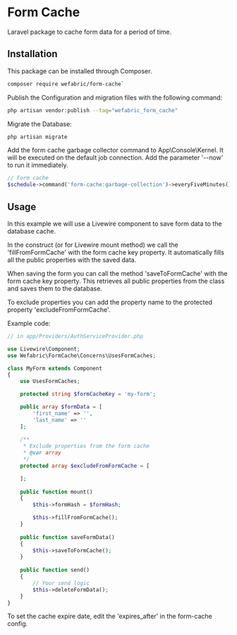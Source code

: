 # Form Cache

Laravel package to cache form data for a period of time. 


## Installation
This package can be installed through Composer.
```bash
composer require wefabric/form-cache`
```
  
Publish the Configuration and migration files with the following command:

```bash
php artisan vendor:publish --tag="wefabric_form_cache"
```


Migrate the Database:

```bash
php artisan migrate
```

Add the form cache garbage collector command to App\\Console\\Kernel. It will be executed on the default job connection. Add the parameter '--now' to run it immediately.
```php
// Form cache
$schedule->command('form-cache:garbage-collection')->everyFiveMinutes();
```

## Usage
In this example we will use a Livewire component to save form data to the database cache.

In the construct (or for Livewire mount method) we call the 'fillFromFormCache' with the form cache key property.
It automatically fills all the public properties with the saved data.

When saving the form you can call the method 'saveToFormCache' with the form cache key property.
This retrieves all public properties from the class and saves them to the database.

To exclude properties you can add the property name to the protected property 'excludeFromFormCache'.

Example code:

```php
// in app/Providers/AuthServiceProvider.php

use Livewire\Component;
use Wefabric\FormCache\Concerns\UsesFormCaches;

class MyForm extends Component
{
    use UsesFormCaches;

    protected string $formCacheKey = 'my-form';

    public array $formData = [
        'first_name' => '',
        'last_name' => ''
    ];
    
    /**
     * Exclude properties from the form cache
     * @var array
     */
    protected array $excludeFromFormCache = [

    ];
    
    public function mount()
    {
        $this->formHash = $formHash;

        $this->fillFromFormCache();
    } 
    
    public function saveFormData()
    {
        $this->saveToFormCache();
    }
    
    public function send()
    {
        // Your send logic
        $this->deleteFormData();
    }
}
```

To set the cache expire date, edit the 'expires_after' in the form-cache config.
